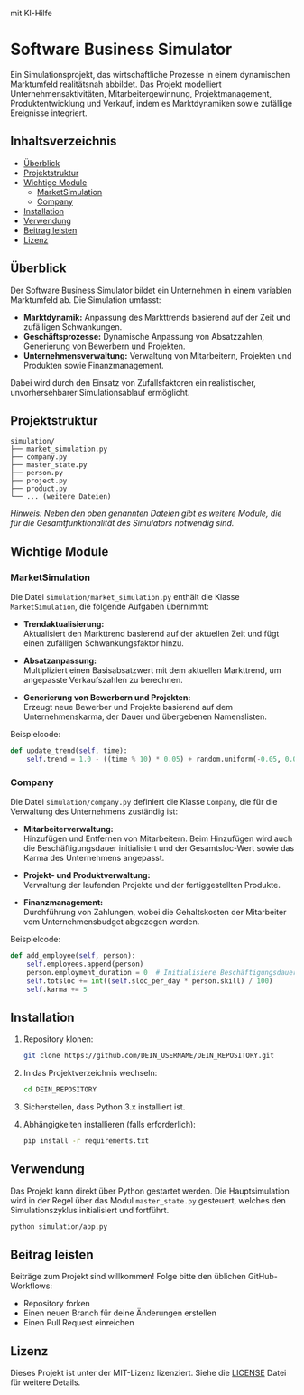 mit KI-Hilfe

# Software Business Simulator

Ein Simulationsprojekt, das wirtschaftliche Prozesse in einem dynamischen Marktumfeld realitätsnah abbildet. Das Projekt modelliert Unternehmensaktivitäten, Mitarbeitergewinnung, Projektmanagement, Produktentwicklung und Verkauf, indem es Marktdynamiken sowie zufällige Ereignisse integriert.

## Inhaltsverzeichnis

- [Überblick](#überblick)
- [Projektstruktur](#projektstruktur)
- [Wichtige Module](#wichtige-module)
  - [MarketSimulation](#marketsimulation)
  - [Company](#company)
- [Installation](#installation)
- [Verwendung](#verwendung)
- [Beitrag leisten](#beitrag-leisten)
- [Lizenz](#lizenz)

## Überblick

Der Software Business Simulator bildet ein Unternehmen in einem variablen Marktumfeld ab. Die Simulation umfasst:

- **Marktdynamik:** Anpassung des Markttrends basierend auf der Zeit und zufälligen Schwankungen.
- **Geschäftsprozesse:** Dynamische Anpassung von Absatzzahlen, Generierung von Bewerbern und Projekten.
- **Unternehmensverwaltung:** Verwaltung von Mitarbeitern, Projekten und Produkten sowie Finanzmanagement.

Dabei wird durch den Einsatz von Zufallsfaktoren ein realistischer, unvorhersehbarer Simulationsablauf ermöglicht.

## Projektstruktur

```
simulation/
├── market_simulation.py
├── company.py
├── master_state.py
├── person.py
├── project.py
├── product.py
└── ... (weitere Dateien)
```

*Hinweis: Neben den oben genannten Dateien gibt es weitere Module, die für die Gesamtfunktionalität des Simulators notwendig sind.*

## Wichtige Module

### MarketSimulation

Die Datei `simulation/market_simulation.py` enthält die Klasse `MarketSimulation`, die folgende Aufgaben übernimmt:

- **Trendaktualisierung:**  
  Aktualisiert den Markttrend basierend auf der aktuellen Zeit und fügt einen zufälligen Schwankungsfaktor hinzu.
  
- **Absatzanpassung:**  
  Multipliziert einen Basisabsatzwert mit dem aktuellen Markttrend, um angepasste Verkaufszahlen zu berechnen.
  
- **Generierung von Bewerbern und Projekten:**  
  Erzeugt neue Bewerber und Projekte basierend auf dem Unternehmenskarma, der Dauer und übergebenen Namenslisten.

Beispielcode:

```python
def update_trend(self, time):
    self.trend = 1.0 - ((time % 10) * 0.05) + random.uniform(-0.05, 0.05)
```

### Company

Die Datei `simulation/company.py` definiert die Klasse `Company`, die für die Verwaltung des Unternehmens zuständig ist:

- **Mitarbeiterverwaltung:**  
  Hinzufügen und Entfernen von Mitarbeitern. Beim Hinzufügen wird auch die Beschäftigungsdauer initialisiert und der Gesamtsloc-Wert sowie das Karma des Unternehmens angepasst.
  
- **Projekt- und Produktverwaltung:**  
  Verwaltung der laufenden Projekte und der fertiggestellten Produkte.
  
- **Finanzmanagement:**  
  Durchführung von Zahlungen, wobei die Gehaltskosten der Mitarbeiter vom Unternehmensbudget abgezogen werden.

Beispielcode:

```python
def add_employee(self, person):
    self.employees.append(person)
    person.employment_duration = 0  # Initialisiere Beschäftigungsdauer
    self.totsloc += int((self.sloc_per_day * person.skill) / 100)
    self.karma += 5
```

## Installation

1. Repository klonen:

   ```bash
   git clone https://github.com/DEIN_USERNAME/DEIN_REPOSITORY.git
   ```

2. In das Projektverzeichnis wechseln:

   ```bash
   cd DEIN_REPOSITORY
   ```

3. Sicherstellen, dass Python 3.x installiert ist.

4. Abhängigkeiten installieren (falls erforderlich):

   ```bash
   pip install -r requirements.txt
   ```

## Verwendung

Das Projekt kann direkt über Python gestartet werden. Die Hauptsimulation wird in der Regel über das Modul `master_state.py` gesteuert, welches den Simulationszyklus initialisiert und fortführt.

```bash
python simulation/app.py
```

## Beitrag leisten

Beiträge zum Projekt sind willkommen! Folge bitte den üblichen GitHub-Workflows:

- Repository forken
- Einen neuen Branch für deine Änderungen erstellen
- Einen Pull Request einreichen

## Lizenz

Dieses Projekt ist unter der MIT-Lizenz lizenziert. Siehe die [LICENSE](LICENSE) Datei für weitere Details.

